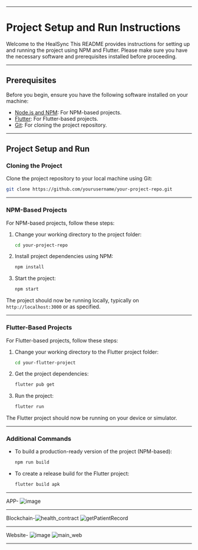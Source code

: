 *********************************************************************************************************************************************************
# Project Setup and Run Instructions

Welcome to the HealSync This README provides instructions for setting up and running the project using NPM and Flutter. Please make sure you have the necessary software and prerequisites installed before proceeding.
*********************************************************************************************************************************************************

## Prerequisites

Before you begin, ensure you have the following software installed on your machine:

- [Node.js and NPM](https://nodejs.org/): For NPM-based projects.
- [Flutter](https://flutter.dev/docs/get-started/install): For Flutter-based projects.
- [Git](https://git-scm.com/): For cloning the project repository.
*******************************************************************************************************************************************************
## Project Setup and Run

### Cloning the Project

Clone the project repository to your local machine using Git:

```bash
git clone https://github.com/yourusername/your-project-repo.git

```
*****************************************************************************************************************************************************

### NPM-Based Projects

For NPM-based projects, follow these steps:

1. Change your working directory to the project folder:

   ```bash
   cd your-project-repo
   ```

2. Install project dependencies using NPM:

   ```bash
   npm install
   ```

3. Start the project:

   ```bash
   npm start
   ```

The project should now be running locally, typically on `http://localhost:3000` or as specified.
*****************************************************************************************************************************************************

### Flutter-Based Projects

For Flutter-based projects, follow these steps:

1. Change your working directory to the Flutter project folder:

   ```bash
   cd your-flutter-project
   ```

2. Get the project dependencies:

   ```bash
   flutter pub get
   ```

3. Run the project:

   ```bash
   flutter run
   ```

The Flutter project should now be running on your device or simulator.
************************************************************************************************************************************************************

### Additional Commands

- To build a production-ready version of the project (NPM-based):

  ```bash
  npm run build
  ```

- To create a release build for the Flutter project:

  ```bash
  flutter build apk
  ```
********************************************************************************************************************************************************
APP- 
![image](https://github.com/NikhilJha11/HealSync/assets/122666636/3d491a3c-0bc2-4cf5-b25c-8d6d37d94bd0)
******************************************************************************************************************************************************
Blockchain-![health_contract](https://github.com/NikhilJha11/HealSync/assets/122666636/e598d40c-48f6-4d59-9b8f-f2c24bc88eb4)
![getPatientRecord](https://github.com/NikhilJha11/HealSync/assets/122666636/7e94fcfe-8976-42dd-b152-89c17966ffb9)
********************************************************************************************************************************************************
Website- 
![image](https://github.com/NikhilJha11/HealSync/assets/122666636/bfb64165-8261-4214-88a1-aa0a3d010fc0)
![main_web](https://github.com/NikhilJha11/HealSync/assets/122666636/69ea3c80-d912-4e09-bd65-1bf4e2d830e4)
*******************************************************************************************************************************************************

